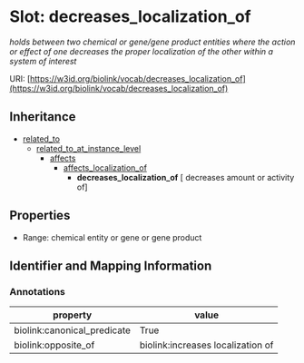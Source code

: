 # Slot: decreases_localization_of
_holds between two chemical or gene/gene product entities where the action or effect of one decreases the proper localization of the other within a system of interest_


URI: [https://w3id.org/biolink/vocab/decreases_localization_of](https://w3id.org/biolink/vocab/decreases_localization_of)




## Inheritance

* [related_to](related_to.md)
    * [related_to_at_instance_level](related_to_at_instance_level.md)
        * [affects](affects.md)
            * [affects_localization_of](affects_localization_of.md)
                * **decreases_localization_of** [ decreases amount or activity of]



## Properties

 * Range: chemical entity or gene or gene product



## Identifier and Mapping Information





### Annotations

| property | value |
| --- | --- |
| biolink:canonical_predicate | True |
| biolink:opposite_of | biolink:increases localization of |


